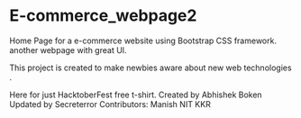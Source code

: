 # E-commerce_webpage2
Home Page for a e-commerce website using Bootstrap CSS framework.
another webpage with great UI.

This project is created to make newbies aware about new web technologies
.


Here for just HacktoberFest free t-shirt.
Created by Abhishek Boken
Updated by Secreterror
Contributors: 
    Manish 
NIT KKR

